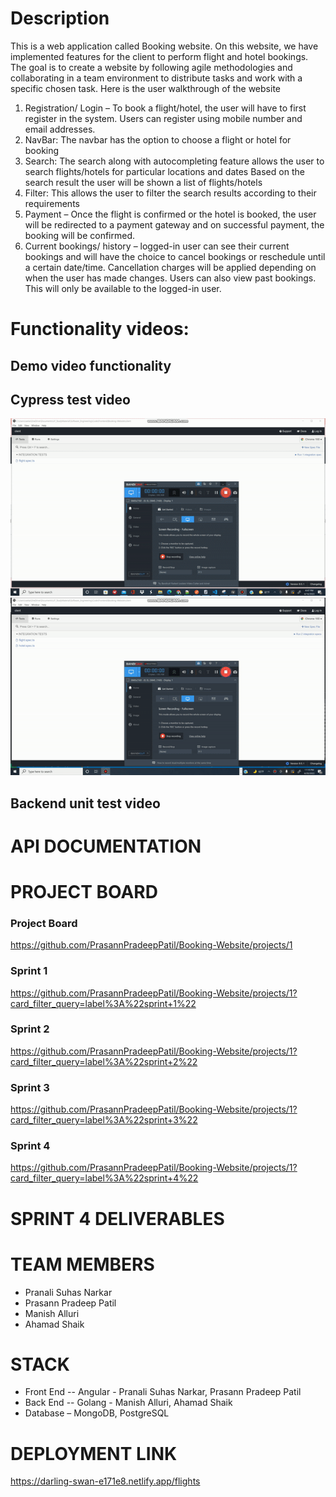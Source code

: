 # Description
This is a web application called Booking website. On this website, we have implemented features for the client to perform flight and hotel bookings. The goal is to create a website by following agile methodologies and collaborating in a team environment to distribute tasks and work with a specific chosen task. Here is the user walkthrough of the website

1. Registration/ Login – To book a flight/hotel, the user will have to first register in the system. Users can register using mobile number and email addresses.
2. NavBar: The navbar has the option to choose a flight or hotel for booking
3. Search: The search along with autocompleting feature allows the user to search flights/hotels for particular locations and dates Based on the search result the user will be shown a list of flights/hotels
4. Filter: This allows the user to filter the search results according to their requirements
5. Payment – Once the flight is confirmed or the hotel is booked, the user will be redirected to a payment gateway and on successful payment, the booking will be confirmed.
6. Current bookings/ history – logged-in user can see their current bookings and will have the choice to cancel bookings or reschedule until a certain date/time. Cancellation charges will be applied depending on when the user has made changes. Users can also view past bookings. This will only be available to the logged-in user.


# Functionality videos:

## Demo video functionality

## Cypress test video

![Cypress Testing for Flights](/Images/Cypress_Flights.gif)
![Cypress Testing for Flights](/Images/Cypress_Hotels.gif)

## Backend unit test video 

# API DOCUMENTATION

# PROJECT BOARD

### Project Board 
https://github.com/PrasannPradeepPatil/Booking-Website/projects/1

### Sprint 1
https://github.com/PrasannPradeepPatil/Booking-Website/projects/1?card_filter_query=label%3A%22sprint+1%22

### Sprint 2
https://github.com/PrasannPradeepPatil/Booking-Website/projects/1?card_filter_query=label%3A%22sprint+2%22

### Sprint 3
https://github.com/PrasannPradeepPatil/Booking-Website/projects/1?card_filter_query=label%3A%22sprint+3%22

### Sprint 4
https://github.com/PrasannPradeepPatil/Booking-Website/projects/1?card_filter_query=label%3A%22sprint+4%22

# SPRINT 4 DELIVERABLES


# TEAM MEMBERS
- Pranali Suhas Narkar 
- Prasann Pradeep Patil 
- Manish Alluri 
- Ahamad Shaik

# STACK
- Front End -- Angular - Pranali Suhas Narkar, Prasann Pradeep Patil
- Back End -- Golang - Manish Alluri, Ahamad Shaik
- Database – MongoDB, PostgreSQL

# DEPLOYMENT LINK
https://darling-swan-e171e8.netlify.app/flights


